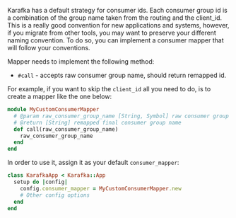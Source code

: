 Karafka has a default strategy for consumer ids. Each consumer group id is a combination of the group name taken from the routing and the client_id. This is a really good convention for new applications and systems, however, if you migrate from other tools, you may want to preserve your different naming convention. To do so, you can implement a consumer mapper that will follow your conventions.

Mapper needs to implement the following method:

- ```#call``` - accepts raw consumer group name, should return remapped id.

For example, if you want to skip the ```client_id``` all you need to do, is to create a mapper like the one below:

```ruby
module MyCustomConsumerMapper
  # @param raw_consumer_group_name [String, Symbol] raw consumer group name
  # @return [String] remapped final consumer group name
  def call(raw_consumer_group_name)
    raw_consumer_group_name
  end
end
```

In order to use it, assign it as your default ```consumer_mapper```:

```ruby
class KarafkaApp < Karafka::App
  setup do |config|
    config.consumer_mapper = MyCustomConsumerMapper.new
    # Other config options
  end
end
```

